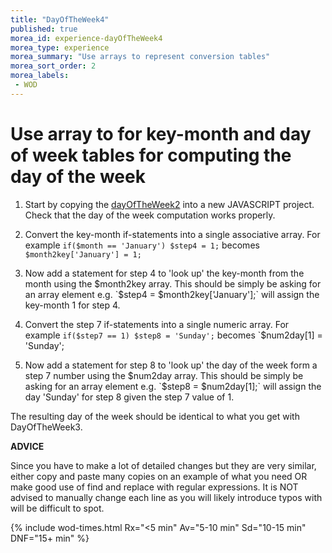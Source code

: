 ```yaml
--- 
title: "DayOfTheWeek4" 
published: true 
morea_id: experience-dayOfTheWeek4
morea_type: experience 
morea_summary: "Use arrays to represent conversion tables"
morea_sort_order: 2 
morea_labels:
 - WOD
---
```


# Use array to for key-month and day of week tables for computing the day of the week

1. Start by copying the [dayOfTheWeek2](../080.flow-control-I/experience-dayOfTheWeek2.html) into a new JAVASCRIPT project. Check that the day of the week computation works properly.

2. Convert the key-month if-statements into a single associative array. For example `if($month == 'January') $step4 = 1;` becomes `$month2key['January'] = 1;`

3. Now add a statement for step 4 to 'look up' the key-month from the month using the $month2key array. This should be simply be asking for an array element e.g. `$step4 = $month2key['January'];` will assign the key-month 1 for step 4. 

4. Convert the step 7 if-statements into a single numeric array. For example `if($step7 == 1) $step8 = 'Sunday';` becomes `$num2day[1] = 'Sunday';

3. Now add a statement for step 8 to 'look up' the day of the week form a step 7 number using the $num2day array. This should be simply be asking for an array element e.g. `$step8 = $num2day[1];` will assign the day 'Sunday' for step 8 given the step 7 value of 1.

The resulting day of the week should be identical to what you get with DayOfTheWeek3.

**ADVICE**

Since you have to make a lot of detailed changes but they are very similar, either copy and paste many copies on an example of what you need OR make good use of find and replace with regular expressions. It is NOT advised to manually change each line as you will likely introduce typos with will be difficult to spot.

{% include wod-times.html Rx="<5 min" Av="5-10 min" Sd="10-15 min" DNF="15+ min" %}